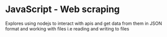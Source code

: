 # JavaScript - Web scraping

Explores using nodejs to interact with apis and get data from them in JSON format and working with files i.e reading and writing to files
